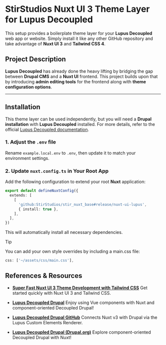 # StirStudios Nuxt UI 3 Theme Layer for Lupus Decoupled

This setup provides a boilerplate theme layer for your **Lupus Decoupled** web app or website. Simply install it like any other GitHub repository and take advantage of **Nuxt UI 3** and **Tailwind CSS 4**.

## Project Description

**Lupus Decoupled** has already done the heavy lifting by bridging the gap between **Drupal CMS** and a **Nuxt UI** frontend. This project builds upon that by introducing **admin editing tools** for the frontend along with **theme configuration options**.

---

## Installation

This theme layer can be used independently, but you will need a **Drupal installation** with **Lupus Decoupled** installed. For more details, refer to the official [Lupus Decoupled documentation](https://lupus-decoupled.org/get-started/create-new-project).

### 1. Adjust the `.env` file

Rename `example.local.env` to `.env`, then update it to match your environment settings.

### 2. Update `nuxt.config.ts` in Your Root App

Add the following configuration to extend your root **Nuxt** application:

```ts
export default defineNuxtConfig({
  extends: [
    [
      'github:StirStudios/stir_nuxt_base#release/nuxt-ui-lupus',
      { install: true },
    ],
  ],
})
```

This will automatically install all necessary dependencies.

> [!TIP]
> You can add your own style overrides by including a main.css file:

```ts
css: ['~/assets/css/main.css'],
```

## References & Resources

- **[Super Fast Nuxt UI 3 Theme Development with Tailwind CSS](https://ui3.nuxt.dev/getting-started)**
  Get started quickly with Nuxt UI 3 and Tailwind CSS.

- **[Lupus Decoupled Drupal](https://lupus-decoupled.org/)**
  Enjoy using Vue components with Nuxt and component-oriented Decoupled Drupal!

- **[Lupus Decoupled Drupal GitHub](https://github.com/drunomics/nuxtjs-drupal-ce)**
  Connects Nuxt v3 with Drupal via the Lupus Custom Elements Renderer.

- **[Lupus Decoupled Drupal (Drupal.org)](https://www.drupal.org/project/lupus_decoupled)**
  Explore component-oriented Decoupled Drupal with Nuxt!
